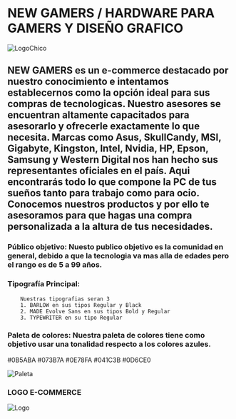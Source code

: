 # **NEW GAMERS / HARDWARE PARA GAMERS Y DISEÑO GRAFICO**
![LogoChico](https://github.com/ManuCaporaso/New-Gamers-e-commerce-/blob/main/ENTREGA%201/Design/LOGO%20CHICO.png)

## **NEW GAMERS** es un e-commerce destacado por nuestro conocimiento e intentamos establecernos como la opción ideal para sus compras de tecnologicas. Nuestro asesores se encuentran altamente capacitados para asesorarlo y ofrecerle exactamente lo que necesita. Marcas como Asus, SkullCandy, MSI, Gigabyte, Kingston, Intel, Nvidia, HP, Epson, Samsung y Western Digital nos han hecho sus representantes oficiales en el país. Aqui encontrarás todo lo que compone la PC de tus sueños tanto para trabajo como para ocio. Conocemos nuestros productos y por ello te asesoramos para que hagas una compra personalizada a la altura de tus necesidades.

### **Público objetivo:** Nuesto publico objetivo es la comunidad en general, debido a que la tecnologia va mas alla de edades pero el rango es de 5 a 99 años.

### **Tipografía Principal:** 
        Nuestras tipografias seran 3 
        1. BARLOW en sus tipos Regular y Black
        2. MADE Evolve Sans en sus tipos Bold y Regular
        3. TYPEWRITER en su tipo Regular

### **Paleta de colores:** Nuestra paleta de colores tiene como objetivo usar una tonalidad respecto a los colores azules.
#0B5ABA
#073B7A
#0E78FA
#041C3B
#0D6CE0

![Paleta](https://github.com/ManuCaporaso/New-Gamers-e-commerce-/blob/main/ENTREGA%201/Design/Paleta%20de%20colores.PNG)

### **LOGO E-COMMERCE**

![Logo](https://github.com/ManuCaporaso/New-Gamers-e-commerce-/blob/main/ENTREGA%201/Design/LOGO%20FINAL2.png)


